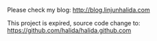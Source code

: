 Please check my blog: http://blog.linjunhalida.com

This project is expired, source code change to: https://github.com/halida/halida.github.com
